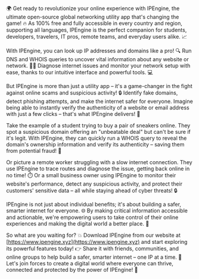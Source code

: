 🌍 Get ready to revolutionize your online experience with IPEngine, the ultimate open-source global networking utility app that's changing the game! 🔥 As 100% free and fully accessible in every country and region, supporting all languages, IPEngine is the perfect companion for students, developers, travelers, IT pros, remote teams, and everyday users alike. 📈

With IPEngine, you can look up IP addresses and domains like a pro! 🔍 Run DNS and WHOIS queries to uncover vital information about any website or network. 🕵️‍♂️ Diagnose internet issues and monitor your network setup with ease, thanks to our intuitive interface and powerful tools. 💻

But IPEngine is more than just a utility app – it's a game-changer in the fight against online scams and suspicious activity! 🔒 Identify fake domains, detect phishing attempts, and make the internet safer for everyone. Imagine being able to instantly verify the authenticity of a website or email address with just a few clicks – that's what IPEngine delivers! 💯

Take the example of a student trying to buy a pair of sneakers online. They spot a suspicious domain offering an "unbeatable deal" but can't be sure if it's legit. With IPEngine, they can quickly run a WHOIS query to reveal the domain's ownership information and verify its authenticity – saving them from potential fraud! 🎉

Or picture a remote worker struggling with a slow internet connection. They use IPEngine to trace routes and diagnose the issue, getting back online in no time! ⏱️ Or a small business owner using IPEngine to monitor their website's performance, detect any suspicious activity, and protect their customers' sensitive data – all while staying ahead of cyber threats! 🔒

IPEngine is not just about individual benefits; it's about building a safer, smarter internet for everyone. 🌐 By making critical information accessible and actionable, we're empowering users to take control of their online experiences and making the digital world a better place. 🌟

So what are you waiting for? 💥 Download IPEngine from our website at [https://www.ipengine.xyz](https://www.ipengine.xyz) and start exploring its powerful features today! 👉 Share it with friends, communities, and online groups to help build a safer, smarter internet – one IP at a time. 🚀 Let's join forces to create a digital world where everyone can thrive, connected and protected by the power of IPEngine! 💪